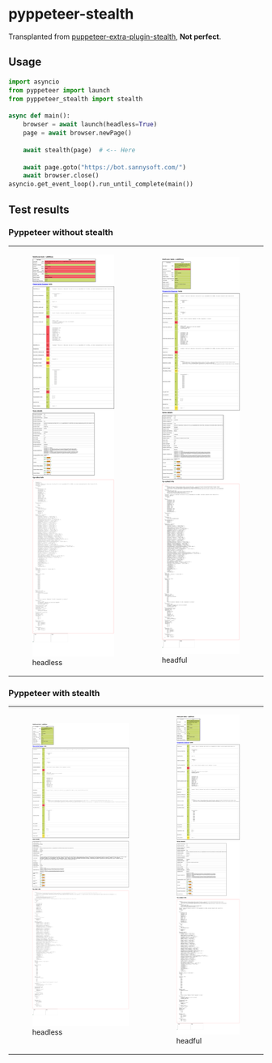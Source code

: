 # pyppeteer-stealth

Transplanted from [puppeteer-extra-plugin-stealth](https://github.com/berstend/puppeteer-extra/tree/master/packages/puppeteer-extra-plugin-stealth), **Not perfect**.

## Usage

```python
import asyncio
from pyppeteer import launch
from pyppeteer_stealth import stealth

async def main():
    browser = await launch(headless=True)
    page = await browser.newPage()

    await stealth(page)  # <-- Here

    await page.goto("https://bot.sannysoft.com/")
    await browser.close()
asyncio.get_event_loop().run_until_complete(main())
```

## Test results

### Pyppeteer without stealth

<table class="image">
<tr>
  <td><figure class="image"><a href="headless_without_stealth.png"><img src="headless_without_stealth.png"></a><figcaption>headless</figcaption></figure></td>
  <td><figure class="image"><a href="headful_without_stealth.png"><img src="headful_without_stealth.png"></a><figcaption>headful</figcaption></figure></td>
</tr>
</table>

### Pyppeteer with stealth

<table class="image">
<tr>
  <td><figure class="image"><a href="headless_with_stealth.png"><img src="headless_with_stealth.png"></a><figcaption>headless</figcaption></figure></td>
  <td><figure class="image"><a href="headful_with_stealth.png"><img src="headful_with_stealth.png"></a><figcaption>headful</figcaption></figure></td>
</tr>
</table>
